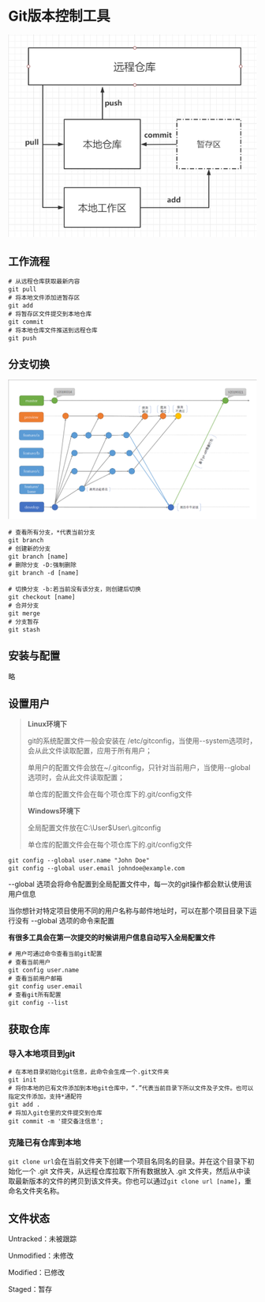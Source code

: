 # Git版本控制工具

![image](images/Git/工作流程.png)

## 工作流程

```shell
# 从远程仓库获取最新内容
git pull
# 将本地文件添加进暂存区
git add
# 将暂存区文件提交到本地仓库
git commit
# 将本地仓库文件推送到远程仓库
git push
```

## 分支切换

![image](images/Git/分支流程.png)

```shell
# 查看所有分支，*代表当前分支
git branch
# 创建新的分支
git branch [name]
# 删除分支 -D:强制删除
git branch -d [name]

# 切换分支 -b:若当前没有该分支，则创建后切换
git checkout [name]
# 合并分支
git merge
# 分支暂存
git stash
```



## 安装与配置

略

## 设置用户

> **Linux环境下**
>
> git的系统配置文件一般会安装在 /etc/gitconfig，当使用--system选项时，会从此文件读取配置，应用于所有用户；
>
> 单用户的配置文件会放在~/.gitconfig，只针对当前用户，当使用--global选项时，会从此文件读取配置；
>
> 单仓库的配置文件会在每个项仓库下的.git/config文件
>
> **Windows环境下**
>
> 全局配置文件放在C:\User\$User\\.gitconfig
>
> 单仓库的配置文件会在每个项仓库下的.git/config文件

```shell
git config --global user.name "John Doe"
git config --global user.email johndoe@example.com
```

--global 选项会将命令配置到全局配置文件中，每一次的git操作都会默认使用该用户信息

当你想针对特定项目使用不同的用户名称与邮件地址时，可以在那个项目目录下运行没有 --global 选项的命令来配置

**有很多工具会在第一次提交的时候讲用户信息自动写入全局配置文件**

```shell
# 用户可通过命令查看当前git配置
# 查看当前用户
git config user.name
# 查看当前用户邮箱
git config user.email
# 查看git所有配置
git config --list
```



## 获取仓库

### 导入本地项目到git

```shell
# 在本地目录初始化git信息，此命令会生成一个.git文件夹
git init
# 将你本地的已有文件添加到本地git仓库中，“.”代表当前目录下所以文件及子文件。也可以指定文件添加，支持*通配符
git add .
# 将加入git仓里的文件提交到仓库
git commit -m '提交备注信息';
```

### 克隆已有仓库到本地

`git clone url`会在当前文件夹下创建一个项目名同名的目录。并在这个目录下初始化一个 .git 文件夹，从远程仓库拉取下所有数据放入 .git 文件夹，然后从中读取最新版本的文件的拷贝到该文件夹。你也可以通过`git clone url [name]`，重命名文件夹名称。



## 文件状态

Untracked：未被跟踪

Unmodified：未修改

Modified：已修改

Staged：暂存



